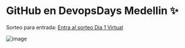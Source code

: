 # GitHub en DevopsDays Medellin ✨

Sorteo para entrada: [Entra al sorteo Dia 1 Virtual]([https://gh.io/devopsmedellin](https://github.com/githubpresente/selector-rifa/issues/3))


![image](https://user-images.githubusercontent.com/20666190/234706981-26f6384d-32fe-47cf-b78d-23e52cff66cd.png)
